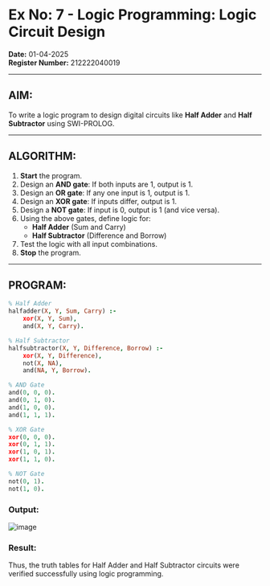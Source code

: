 # Ex No: 7 - Logic Programming: Logic Circuit Design

**Date:** 01-04-2025  
**Register Number:** 212222040019

---

## AIM:
To write a logic program to design digital circuits like **Half Adder** and **Half Subtractor** using SWI-PROLOG.

---

## ALGORITHM:
1. **Start** the program.  
2. Design an **AND gate**: If both inputs are 1, output is 1.  
3. Design an **OR gate**: If any one input is 1, output is 1.  
4. Design an **XOR gate**: If inputs differ, output is 1.  
5. Design a **NOT gate**: If input is 0, output is 1 (and vice versa).  
6. Using the above gates, define logic for:  
   - **Half Adder** (Sum and Carry)  
   - **Half Subtractor** (Difference and Borrow)  
7. Test the logic with all input combinations.  
8. **Stop** the program.

---

## PROGRAM:
```prolog
% Half Adder
halfadder(X, Y, Sum, Carry) :-  
    xor(X, Y, Sum),  
    and(X, Y, Carry).  

% Half Subtractor
halfsubtractor(X, Y, Difference, Borrow) :-  
    xor(X, Y, Difference),  
    not(X, NA),  
    and(NA, Y, Borrow).  

% AND Gate
and(0, 0, 0).  
and(0, 1, 0).  
and(1, 0, 0).  
and(1, 1, 1).  

% XOR Gate
xor(0, 0, 0).  
xor(0, 1, 1).  
xor(1, 0, 1).  
xor(1, 1, 0).  

% NOT Gate
not(0, 1).  
not(1, 0).
```

### Output:
![image](https://github.com/user-attachments/assets/6fc1f101-01e2-410b-820d-d71d4ce735a8)

### Result:
Thus, the truth tables for Half Adder and Half Subtractor circuits were verified successfully using logic programming.
